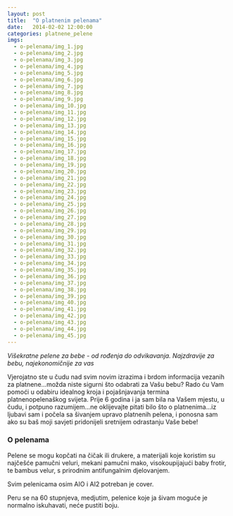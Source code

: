 ```yaml
---
layout: post
title:  "O platnenim pelenama"
date:   2014-02-02 12:00:00
categories: platnene_pelene
imgs:
  - o-pelenama/img_1.jpg
  - o-pelenama/img_2.jpg
  - o-pelenama/img_3.jpg
  - o-pelenama/img_4.jpg
  - o-pelenama/img_5.jpg
  - o-pelenama/img_6.jpg
  - o-pelenama/img_7.jpg
  - o-pelenama/img_8.jpg
  - o-pelenama/img_9.jpg
  - o-pelenama/img_10.jpg
  - o-pelenama/img_11.jpg
  - o-pelenama/img_12.jpg
  - o-pelenama/img_13.jpg
  - o-pelenama/img_14.jpg
  - o-pelenama/img_15.jpg
  - o-pelenama/img_16.jpg
  - o-pelenama/img_17.jpg
  - o-pelenama/img_18.jpg
  - o-pelenama/img_19.jpg
  - o-pelenama/img_20.jpg
  - o-pelenama/img_21.jpg
  - o-pelenama/img_22.jpg
  - o-pelenama/img_23.jpg
  - o-pelenama/img_24.jpg
  - o-pelenama/img_25.jpg
  - o-pelenama/img_26.jpg
  - o-pelenama/img_27.jpg
  - o-pelenama/img_28.jpg
  - o-pelenama/img_29.jpg
  - o-pelenama/img_30.jpg
  - o-pelenama/img_31.jpg
  - o-pelenama/img_32.jpg
  - o-pelenama/img_33.jpg
  - o-pelenama/img_34.jpg
  - o-pelenama/img_35.jpg
  - o-pelenama/img_36.jpg
  - o-pelenama/img_37.jpg
  - o-pelenama/img_38.jpg
  - o-pelenama/img_39.jpg
  - o-pelenama/img_40.jpg
  - o-pelenama/img_41.jpg
  - o-pelenama/img_42.jpg
  - o-pelenama/img_43.jpg
  - o-pelenama/img_44.jpg
  - o-pelenama/img_45.jpg
---
```


_Višekratne pelene za bebe - od rođenja do odvikavanja. Najzdravije za bebu, najekonomičnije za vas_

Vjerojatno ste u čudu nad svim novim izrazima i brdom informacija vezanih za platnene...možda niste sigurni što odabrati za Vašu bebu? Rado ću Vam pomoći u odabiru idealnog kroja i pojašnjavanja termina platnenopelenaškog svijeta. Prije 6 godina i ja sam bila na Vašem mjestu, u čudu, i potpuno razumijem...ne oklijevajte pitati bilo što o platnenima...iz ljubavi sam i počela sa šivanjem upravo platnenih pelena, i ponosna sam ako su baš moji savjeti pridonijeli sretnijem odrastanju Vaše bebe!

### O pelenama

Pelene se mogu kopčati na čičak ili drukere, a materijali koje koristim su najčešće pamučni veluri, mekani pamučni mako, visokoupijajući baby frotir, te bambus velur, s prirodnim antifungalnim djelovanjem.

Svim pelenicama osim AIO i AI2 potreban je cover. 

Peru se na 60 stupnjeva, medjutim, pelenice koje ja šivam moguće je normalno iskuhavati, neće pustiti boju.

